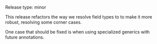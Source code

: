Release type: minor

This release refactors the way we resolve field types to to make it
more robust, resolving some corner cases.

One case that should be fixed is when using specialized generics
with future annotations.
